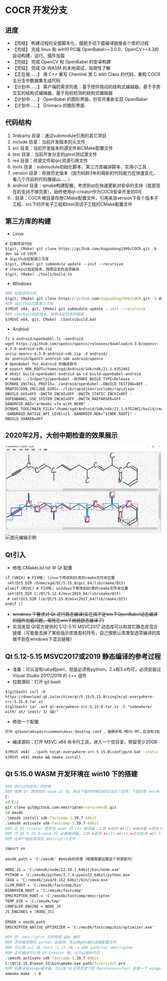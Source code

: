 # COCR 开发分支

## 进度

* 【完结】 构建过程的全面脚本化，摆脱手动下载编译链接各个库的过程
* 【完结】 完成 linux 和 win10 PC端 OpenBabel>=3.0.0、OpenCV>=4.3的自动构建、运行、插件加载
* 【完结】 完成 OpenCV 和 OpenBabel 的安卓构建
* 【完结】 完成 Qt-WASM 的本地调试、局限性了解
* 【正在做……】 用 C++ 重写 ChemInk 里 C with Class 的代码，重构 COCR 主分支中数据集生成代码
* 【计划中……】 客户端的需求列表：基于控件拖动的结构式编辑器，基于手势交互的结构式编辑器，基于目标检测的结构式编辑器
* 【计划中……】 OpenBabel 的图形界面，抄写并重新实现 OpenBabel
* 【计划中……】 Gromacs 的图形界面

## 代码结构

1. 3rdparty 目录：通过submodule引用的其它项目
2. include 目录：当前开发版本的头文件
3. src 目录：当前开发版本的源文件和CMake配置文件
4. test 目录：当前开发分支的gtest测试源文件
5. res 目录：资源文件和qrc资源引用文件
6. tools 目录：submodule初始化脚本、第三方库编译脚本、实用小工具
7. version 目录：存放历史版本（因为码龄3年的萌新的代码能力在快速变化，看几个月前的代码像屎山……）
8. android 目录：qmake构建配置，考虑到qt在快速更新对安卓的支持（就是现在的支持不够完善），始终使用qt-creator作为COCR安卓开发的IDE
9. . 目录：COCR 根目录存放CMake配置文件，引用来自version下各个版本子工程、src下的开发子工程和test测试子工程的CMake配置文件

## 第三方库的构建

* Linux
```shell
# 拉取项目代码
$(git, CMake) git clone https://github.com/Xuguodong1999/COCR.git -b dev && cd COCR
# 从github拉取第三方库
$(git, CMake) git submodule update --init --recursive
# checkout指定版本，按照设定的选项编译
$(git, CMake) ./tools/build.sh
```

* Windows
```bat
REM 拉取项目代码
$(git, CMake) git clone https://github.com/Xuguodong1999/COCR.git -b dev && cd COCR
REM 从github拉取第三方库
$(MSVC x64, git, CMake) git submodule update --init --recursive
REM checkout指定版本，按照设定的选项编译
$(MSVC x64, git, CMake) .\tools\build.bat
```

* Android
```shell
7z x android/openbabel.7z -oandroid
wget https://github.com/opencv/opencv/releases/download/4.3.0/opencv-4.3.0-android-sdk.zip
unzip opencv-4.3.0-android-sdk.zip -d android/
mv android/OpenCV-android-sdk android/opencv
# OpenBabel for Android 的编译命令
# export NDK_ROOT=/home/xgd/Android/Sdk/ndk/21.1.6352462
# mkdir build-openbabel-android && cd build-openbabel-android
# cmake ../3rdparty/openbabel -DCMAKE_BUILD_TYPE=Release -DCMAKE_INSTALL_PREFIX=../android/openbabel -DBUILD_TESTING=OFF -DRAPIDJSON_INCLUDE_DIRS=../lib/rapidjson/include/rapidjson -DBUILD_GUI=OFF -DWITH_INCHI=OFF -DWITH_STATIC_INCHI=OFF -DOPENBABEL_USE_SYSTEM_INCHI=OFF -DWITH_MAEPARSER=OFF -DANDROID_ABI="armeabi-v7a with NEON" -DCMAKE_TOOLCHAIN_FILE="/home/xgd/Android/Sdk/ndk/21.1.6352462/build/cmake/android.toolchain.cmake" -DANDROID_NATIVE_API_LEVEL=21 -DANDROID_NDK="${NDK_ROOT}" -DBUILD_SHARED=OFF 
```

## 2020年2月，大创中期检查的效果展示

![目标检测示例](./res/assert/screenshot-2020-0217.jpg)
![图元编辑示例](./res/assert/screenshot-2020-0222.gif)

## Qt引入

* 修改 CMakeList.txt 中 Qt 配置
```txt
if (UNIX) # FIXME: linux下修改到Qt库的cmake文件夹位置
 set(Qt5_DIR /home/xgd/Qt/5.15.0/gcc_64/lib/cmake/Qt5)
elseif (MSVC) # FIXME: windows下修改到Qt库的cmake文件夹位置
 set(Qt5_DIR C:/Qt/5.12.6/msvc2019_64/lib/cmake/Qt5)
 # set(Qt5_DIR lib/Qt/5.15.0/msvc2017_64/lib/cmake/Qt5)
endif ()
```

* ~~windows 下要求对 Qt 进行静态编译(实在搞不定win下OpenBabel动态编译的插件加载问题，索性在win下统统静态编译了)~~
* 实测发现 Qt官方提供的 5.12-5.15 MSVC2017 动态库可以和其它静态库混合链接（可能是去掉了某些指示库类型的符号，自己按默认库类型选项编译的库做不到在windows下混合链接）

## Qt 5.12-5.15 MSVC2017或2019 静态编译的参考过程
* 准备：可以没有ruby和perl，但是必须有python，2.x和3.x均可，必须安装过Visual Studio 2017/2019 的 c++ 组件
* 拉取源码：打开 git bash
```shell
$(gitbash) curl -O https://download.qt.io/archive/qt/5.15/5.15.0/single/qt-everywhere-src-5.15.0.tar.xz
$(gitbash) tar -xvf qt-everywhere-src-5.15.0.tar.xz -C "somewhere/ with/ at/ least/ 3/ GB/"
```

* 修改一个配置
```txt
打开 qtbase\mkspecs\common\msvc-desktop.conf ，替换所有-MD为-MT，应该有3处
```

* 编译源码：打开 MSVC x64 命令行工具，进入一个空目录，预留至少20GB
```bat
$(MSVC x64) ..\path to\qt-everywhere-src-5.15.0\configure.bat -static -prefix "path/ to/ install/ dir/ rem/ to/ change/ Qt5_DIR/ in/ CMakeLists.txt/" -confirm-license -opensource -debug-and-release -platform win32-msvc -nomake examples -nomake tests -mp
$(MSVC x64) nmake && nmake install
```

## Qt 5.15.0 WASM 开发环境在 win10 下的搭建

```bat
REM 执行过的命令，供参考
REM 使用 Qt 源提供的 wasm-32 包，假设下载的时候已经勾选这个选项，下面拉取 emsdk
C:
cd C:/
git clone git@github.com:emscripten-core/emsdk.git
cd emsdk
.\emsdk install sdk-fastcomp-1.39.7-64bit
.\emsdk activate sdk-fastcomp-1.39.7-64bit
REM 在 Qt-Creator 里添加 wasm 的 c++ 编译器：工具->选项->kits->编译器->添加->WebAssembly
REM 为 qt-5.15.0-wasm-32 设置编译器，工具->选项->kits->kits->自动检测->Qt 5.15.0 for WebAssembly->Compiler->c++
REM 在用户根目录添加.emscriptrn文件
```
```txt
import os

emsdk_path = 'C:/emsdk'	#emsdk的目录（根据需要设置这个目录即可）

NODE_JS = 'C:/emsdk/node/12.18.1_64bit/bin/node.exe'
PYTHON = 'C:/emsdk/python/3.7.4-pywin32_64bit/python.exe'
JAVA = 'C:/emsdk/java/8.152_64bit/bin/java.exe'
LLVM_ROOT = 'C:/emsdk/fastcomp/bin'
BINARYEN_ROOT = 'C:/emsdk/fastcomp'
EMSCRIPTEN_ROOT = 'C:/emsdk/fastcomp/emscripten'
TEMP_DIR = 'C:/emsdk/tmp'
COMPILER_ENGINE = NODE_JS
JS_ENGINES = [NODE_JS]

EMSDK = emsdk_path
EMSCRIPTEN_NATIVE_OPTIMIZER = 'C:/emsdk/fastcomp/bin/optimizer.exe'
```
```bat
REM 把 .emscriptrn 文件转成 gbk 编码
REM 否则编译期间 python 会报错，无法用gbk编码读取配置文件
REM 可以用 wsl 做：enca -L zh_CN -x GBK path/to/.emscripten
REM 正式编译可以用 Qt-Creator 做，也可以用命令行
.\emsdk activate sdk-fastcomp-1.39.7-64bit
C:\Qt\5.15.0\wasm_32\bin\qmake.exe path/to/project.pro
REM 如果没有mingw编译器，可以用 Qt安装目录下的 MaintenanceTool 安装一下 mingw，把 path\to\Qt\Tools\mingw810_64\bin 加入环境变量，否则找不到 make 命令
emmake make -j 8
```
